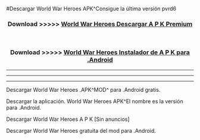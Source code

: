 #Descargar World War Heroes  APK^Consigue la última versión pvrd6



<div align="center">
<h3>Download >>>>> <a href="https://es-sites.web.app/?es= World War Heroes ">World War Heroes  Descargar A P K Premium</a></h3><br>

<h3>Download >>>>> <a href="https://es-sites.web.app/?es= World War Heroes ">World War Heroes  Instalador de A P K para .Android</a></h3>
</div>


----------------------------------------------------------

----------------------------------------------------------

----------------------------------------------------------

Descargar World War Heroes  .APK^MOD^ para .Android gratis.

Descargar la aplicación. World War Heroes  APK^El nombre es la versión para .Android.

Descargar World War Heroes  A P K [Sin anuncios]

Descargar World War Heroes  gratuita del mod para .Android.